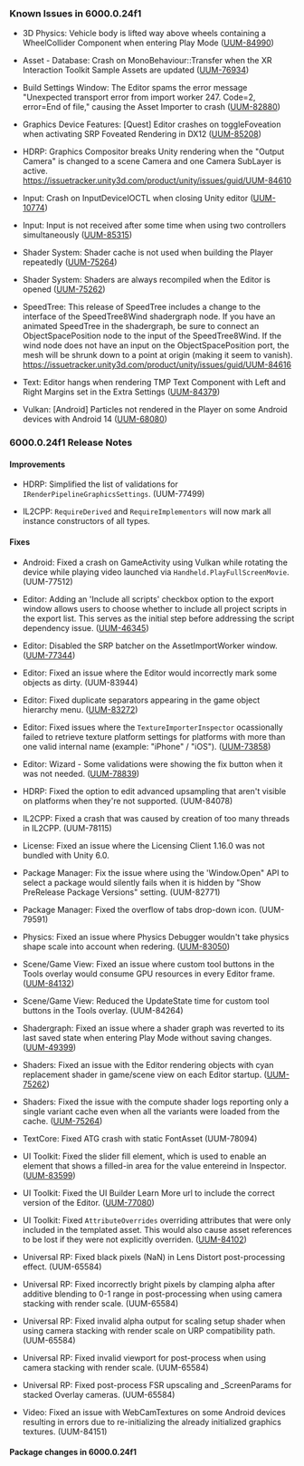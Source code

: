 ### Known Issues in 6000.0.24f1

- 3D Physics: Vehicle body is lifted way above wheels containing a WheelCollider Component when entering Play Mode
    ([UUM-84990](https://issuetracker.unity3d.com/issues/vehicle-body-is-lifted-way-above-wheels-containing-a-wheelcollider-component-when-entering-play-mode))

- Asset - Database: Crash on MonoBehaviour::Transfer<GenerateTypeTreeTransfer> when the XR Interaction Toolkit Sample Assets are updated
    ([UUM-76934](https://issuetracker.unity3d.com/issues/crash-on-monobehaviour-transfer-when-the-xr-interaction-toolkit-sample-assets-are-updated))

- Build Settings Window: The Editor spams the error message "Unexpected transport error from import worker 247. Code=2, error=End of file," causing the Asset Importer to crash
    ([UUM-82880](https://issuetracker.unity3d.com/issues/the-editor-spams-the-error-message-unexpected-transport-error-from-import-worker-247-code-equals-2-error-equals-end-of-file-causing-the-asset-importer-to-crash))

- Graphics Device Features: [Quest] Editor crashes on toggleFoveation when activating SRP Foveated Rendering in DX12
    ([UUM-85208](https://issuetracker.unity3d.com/issues/quest-editor-crashes-on-togglefoveation-when-activating-srp-foveated-rendering-in-dx12))

- HDRP: Graphics Compositor breaks Unity rendering when the "Output Camera" is changed to a scene Camera and one Camera SubLayer is active.<br>
    https://issuetracker.unity3d.com/product/unity/issues/guid/UUM-84610

- Input: Crash on InputDeviceIOCTL when closing Unity editor
    ([UUM-10774](https://issuetracker.unity3d.com/issues/crash-on-inputdeviceioctl-when-closing-unity-editor))

- Input: Input is not received after some time when using two controllers simultaneously
    ([UUM-85315](https://issuetracker.unity3d.com/issues/input-is-not-received-after-some-time-when-using-a-gamepad))

- Shader System: Shader cache is not used when building the Player repeatedly
    ([UUM-75264](https://issuetracker.unity3d.com/issues/shader-cache-is-not-used-when-building-the-player-repeatedly))

- Shader System: Shaders are always recompiled when the Editor is opened
    ([UUM-75262](https://issuetracker.unity3d.com/issues/shaders-are-always-recompiled-when-the-editor-is-opened))

- SpeedTree: This release of SpeedTree includes a change to the interface of the SpeedTree8Wind shadergraph node. If you have an animated SpeedTree in the shadergraph, be sure to connect an ObjectSpacePosition node to the input of the SpeedTree8Wind.  If the wind node does not have an input on the ObjectSpacePosition port, the mesh will be shrunk down to a point at origin \(making it seem to vanish\).<br>
    https://issuetracker.unity3d.com/product/unity/issues/guid/UUM-84616

- Text: Editor hangs when rendering TMP Text Component with Left and Right Margins set in the Extra Settings
    ([UUM-84379](https://issuetracker.unity3d.com/issues/editor-hangs-when-rendering-tmp-text-component-with-left-and-right-margins-set-in-the-extra-settings))

- Vulkan: [Android] Particles not rendered in the Player on some Android devices with Android 14
    ([UUM-68080](https://issuetracker.unity3d.com/issues/android-particles-not-rendered-in-the-player-on-some-android-devices-with-android-14))



### 6000.0.24f1 Release Notes

#### Improvements

- HDRP: Simplified the list of validations for `IRenderPipelineGraphicsSettings`.
    (UUM-77499)

- IL2CPP: `RequireDerived` and `RequireImplementors` will now mark all instance constructors of all types.



#### Fixes

- Android: Fixed a crash on GameActivity using Vulkan while rotating the device while playing video launched via `Handheld.PlayFullScreenMovie`.
    (UUM-77512)

- Editor: Adding an 'Include all scripts' checkbox option to the export window allows users to choose whether to include all project scripts in the export list. This serves as the initial step before addressing the script dependency issue.
    ([UUM-46345](https://issuetracker.unity3d.com/issues/items-that-are-not-referenced-in-scene-are-selected-when-exporting-scenes-package))

- Editor: Disabled the SRP batcher on the AssetImportWorker window.
    ([UUM-77344](https://issuetracker.unity3d.com/issues/prefab-previews-in-the-project-window-sometimes-show-incorrectly))

- Editor: Fixed an issue where the Editor would incorrectly mark some objects as dirty.
    (UUM-83944)

- Editor: Fixed duplicate separators appearing in the game object hierarchy menu.
    ([UUM-83272](https://issuetracker.unity3d.com/issues/two-separators-in-hierarchy-light-context-menu))

- Editor: Fixed issues where the `TextureImporterInspector` ocassionally failed to retrieve texture platform settings for platforms with more than one valid internal name \(example: "iPhone" / "iOS"\).
    ([UUM-73858](https://issuetracker.unity3d.com/issues/errors-are-thrown-when-selecting-a-sprite-with-a-custom-default-textureimporter-preset))

- Editor: Wizard - Some validations were showing the fix button when it was not needed.
    ([UUM-78839](https://issuetracker.unity3d.com/issues/hdrp-wizard-fix-buttons-have-no-functionality-when-setting-up-hdrp-plus-dxr))

- HDRP: Fixed the option to edit advanced upsampling that aren't visible on platforms when they're not supported.
    (UUM-84078)

- IL2CPP: Fixed a crash that was caused by creation of too many threads in IL2CPP.
    (UUM-78115)

- License: Fixed an issue where the Licensing Client 1.16.0 was not bundled with Unity 6.0.

- Package Manager: Fix the issue where using the 'Window.Open" API to select a package would silently fails when it is hidden by "Show PreRelease Package Versions" setting.
    (UUM-82771)

- Package Manager: Fixed the overflow of tabs drop-down icon.
    (UUM-79591)

- Physics: Fixed an issue where Physics Debugger wouldn't take physics shape scale into account when redering.
    ([UUM-83050](https://issuetracker.unity3d.com/issues/the-physics-debugger-displays-incorrect-collision-volume-when-compared-to-its-collider-bounds))

- Scene/Game View: Fixed an issue where custom tool buttons in the Tools overlay would consume GPU resources in every Editor frame.
    ([UUM-84132](https://issuetracker.unity3d.com/issues/gpu-utilization-increases-when-a-gameobject-is-selected))

- Scene/Game View: Reduced the UpdateState time for custom tool buttons in the Tools overlay.
    (UUM-84264)

- Shadergraph: Fixed an issue where a shader graph was reverted to its last saved state when entering Play Mode without saving changes.
    ([UUM-49399](https://issuetracker.unity3d.com/issues/shader-graph-is-reverted-to-its-primary-state-when-entering-play-mode-without-saving-changes))

- Shaders: Fixed an issue with the Editor rendering objects with cyan replacement shader in game/scene view on each Editor startup.
    ([UUM-75262](https://issuetracker.unity3d.com/issues/shaders-are-always-recompiled-when-the-editor-is-opened))

- Shaders: Fixed the issue with the compute shader logs reporting only a single variant cache even when all the variants were loaded from the cache.
    ([UUM-75264](https://issuetracker.unity3d.com/issues/shader-cache-is-not-used-when-building-the-player-repeatedly))

- TextCore: Fixed ATG crash with static FontAsset
    (UUM-78094)

- UI Toolkit: Fixed the slider fill element, which is used to enable an element that shows a filled-in area for the value entereind in Inspector.
    ([UUM-83599](https://issuetracker.unity3d.com/issues/ui-toolkit-slider-fill-option-doesnt-invert-when-inverted-option-is-selected))

- UI Toolkit: Fixed the UI Builder Learn More url to include the correct version of the Editor.
    ([UUM-77080](https://issuetracker.unity3d.com/issues/stylesheets-learn-more-hyperlink-links-to-lts-documentation-instead-of-the-editor-version-that-is-in-use))

- UI Toolkit: Fixed `AttributeOverrides` overriding attributes that were only included in the templated asset. This would also cause asset references to be lost if they were not explicitly overriden.
    ([UUM-84102](https://issuetracker.unity3d.com/issues/ui-builder-broken-direct-asset-reference-overrides))

- Universal RP: Fixed black pixels \(NaN\) in Lens Distort post-processing effect.
    (UUM-65584)

- Universal RP: Fixed incorrectly bright pixels by clamping alpha after additive blending to 0-1 range in post-processing when using camera stacking with render scale.
    (UUM-65584)

- Universal RP: Fixed invalid alpha output for scaling setup shader when using camera stacking with render scale on URP compatibility path.
    (UUM-65584)

- Universal RP: Fixed invalid viewport for post-process when using camera stacking with render scale.
    (UUM-65584)

- Universal RP: Fixed post-process FSR upscaling and _ScreenParams for stacked Overlay cameras.
    (UUM-65584)

- Video: Fixed an issue with WebCamTextures on some Android devices resulting in errors due to re-initializing the already initialized graphics textures.
    (UUM-84151)




#### Package changes in 6000.0.24f1